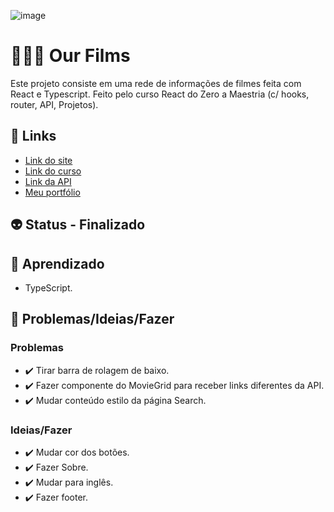 ![image](https://github.com/Sabrina1408/To-do-React-TS/assets/88604193/d5b9e3df-96d9-4c4f-8fe0-cd0d0daef408)
<h1>👩🏽‍💻 Our Films</h1>
<p>Este projeto consiste em uma rede de informações de filmes feita com React e Typescript. Feito pelo curso React do Zero a Maestria (c/ hooks, router, API, Projetos).</p>
<h2>🎯 Links</h2>
<ul>
  <li>
    <a href="#" target="_blank">Link do site</a>
  </li>
  <li>
    <a href="https://www.udemy.com/share/106ezS3@yy2hCdMUGz87RDoySH2BOS60Gpa2vkXQG_MzO4gK9McxYY7vSD-YYgJI9B09QaITqw==/" target="_blank">Link do curso</a>
  </li>
  <li>
    <a href="https://www.themoviedb.org" target="_blank">Link da API</a>
  </li>
  <li>
    <a href="https://sabrinaalvesbrito.com.br" target="_blank">Meu portfólio</a>
  </li>
</ul>
<h2>👽 Status - Finalizado</h2>
<h2>🧐 Aprendizado</h2>
<ul>
  <li>TypeScript.</li>
</ul>
<h2>👀 Problemas/Ideias/Fazer</h2>
<h3>Problemas</h3>
<ul>
  <li>✔️ Tirar barra de rolagem de baixo.</li>
  <li>✔️ Fazer componente do MovieGrid para receber links diferentes da API.</li>
  <li>✔️ Mudar conteúdo estilo da página Search.</li>
</ul>
<h3>Ideias/Fazer</h3>
<ul>
  <li>✔️ Mudar cor dos botões.</li>
  <li>✔️ Fazer Sobre.</li>
  <li>✔️ Mudar para inglês.</li>
  <li>✔️ Fazer footer.</li>
</ul>
<!-- ❌ ✔️ 🕐 -->
<!-- https://www.filmelier.com/br/assistir-filmes-online -->